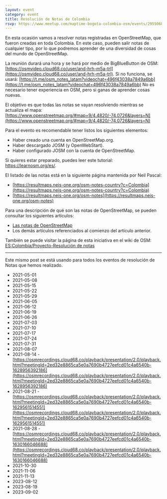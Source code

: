 ```yaml
---
layout: event
category: event
title: Resolución de Notas de Colombia
rsvp: https://www.meetup.com/maptime-bogota-colombia-osm/events/295506810/
---
```


En esta ocasión vamos a resolver notas registradas en OpenStreetMap, que fueron creadas en toda Colombia.
En este caso, pueden salir notas de cualquier tipo, por lo que podremos aprender de una diversidad de cosas del mundo de OpenStreetMap.

La reunión durará una hora y se hará por medio de BigBlueButton de OSM: [https://osmvideo.cloud68.co/user/and-hrh-m5a-trl](https://osmvideo.cloud68.co/user/and-hrh-m5a-trl). Si no funciona, se usará: [https://t.me/osm_notes_latam?videochat=496f43038a7849a6bb](https://t.me/osm_notes_latam?videochat=496f43038a7849a6bb)
No es necesario tener experiencia en OSM, pero si ganas de aprender cosas nuevas.

El objetivo es que todas las notas se vayan resolviendo mientras se actualiza el mapa:
[https://www.openstreetmap.org/#map=9/4.4820/-74.0726&layers=N](https://www.openstreetmap.org/#map=9/4.4820/-74.0726&layers=N)

Para el evento es recomendable tener listos los siguientes elementos:

* Haber creado una cuenta en OpenStreetMap.org.
* Haber descargado JOSM (y OpenWebStart).
* Haber configurado JOSM con la cuenta de OpenStreetMap.

Si quieres estar preparado, puedes leer este tutorial: https://learnosm.org/es/.

El listado de las notas está en la siguiente página mantenida por Neil Pascal:

 * [https://resultmaps.neis-one.org/osm-notes-country?c=Colombia](https://resultmaps.neis-one.org/osm-notes-country?c=Colombia)
 * [https://resultmaps.neis-one.org/osm-notes](https://resultmaps.neis-one.org/osm-notes)

Para una descripción de qué son las notas de OpenStreetMap, se pueden consultar los siguientes artículos:

* [Las notas de OpenStreetMap](https://www.openstreetmap.org/user/AngocA/diary/397138)
* Los demás artículos referenciados al comienzo del artículo anterior.

También se puede visitar la página de esta iniciativa en el wiki de OSM: 
[ES:Colombia/Proyecto-Resolución de notas](https://wiki.openstreetmap.org/wiki/ES:Colombia/Resoluci%C3%B3n_de_notas)

-----

Este mismo post se está usando para todos los eventos de resolución de Notas que hemos realizado.

* 2021-05-01
* 2021-05-08
* 2021-05-15
* 2021-05-22
* 2021-05-29
* 2021-06-05
* 2021-06-12
* 2021-06-19
* 2021-06-26
* 2021-07-03
* 2021-07-10
* 2021-07-17
* 2021-07-24
* 2021-07-31
* 2021-08-07
* 2021-08-14 - [https://osmrecordings.cloud68.co/playback/presentation/2.0/playback.html?meetingId=2ed32e8865ca5e0a7690b4727eefcd01c4a6540b-1628956392186](https://osmrecordings.cloud68.co/playback/presentation/2.0/playback.html?meetingId=2ed32e8865ca5e0a7690b4727eefcd01c4a6540b-1628956392186)
* 2021-08-21 - [https://osmrecordings.cloud68.co/playback/presentation/2.0/playback.html?meetingId=2ed32e8865ca5e0a7690b4727eefcd01c4a6540b-1629561514551](https://osmrecordings.cloud68.co/playback/presentation/2.0/playback.html?meetingId=2ed32e8865ca5e0a7690b4727eefcd01c4a6540b-1629561514551)
* 2021-08-28 - [https://osmrecordings.cloud68.co/playback/presentation/2.0/playback.html?meetingId=2ed32e8865ca5e0a7690b4727eefcd01c4a6540b-1630166046688](https://osmrecordings.cloud68.co/playback/presentation/2.0/playback.html?meetingId=2ed32e8865ca5e0a7690b4727eefcd01c4a6540b-1630166046688)
* 2021-10-30
* 2021-11-06
* 2021-11-13
* 2023-08-12
* 2023-08-19
* 2023-09-02

